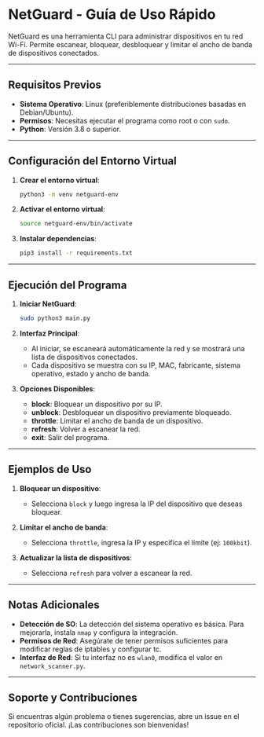 # NetGuard - Guía de Uso Rápido

NetGuard es una herramienta CLI para administrar dispositivos en tu red Wi-Fi. Permite escanear, bloquear, desbloquear y limitar el ancho de banda de dispositivos conectados.

---

## Requisitos Previos

- **Sistema Operativo**: Linux (preferiblemente distribuciones basadas en Debian/Ubuntu).
- **Permisos**: Necesitas ejecutar el programa como root o con `sudo`.
- **Python**: Versión 3.8 o superior.

---

## Configuración del Entorno Virtual

1. **Crear el entorno virtual**:
   ```bash
   python3 -m venv netguard-env
   ```

2. **Activar el entorno virtual**:
   ```bash
   source netguard-env/bin/activate
   ```

3. **Instalar dependencias**:
   ```bash
   pip3 install -r requirements.txt
   ```

---

## Ejecución del Programa

1. **Iniciar NetGuard**:
   ```bash
   sudo python3 main.py
   ```

2. **Interfaz Principal**:
   - Al iniciar, se escaneará automáticamente la red y se mostrará una lista de dispositivos conectados.
   - Cada dispositivo se muestra con su IP, MAC, fabricante, sistema operativo, estado y ancho de banda.

3. **Opciones Disponibles**:
   - **block**: Bloquear un dispositivo por su IP.
   - **unblock**: Desbloquear un dispositivo previamente bloqueado.
   - **throttle**: Limitar el ancho de banda de un dispositivo.
   - **refresh**: Volver a escanear la red.
   - **exit**: Salir del programa.

---

## Ejemplos de Uso

1. **Bloquear un dispositivo**:
   - Selecciona `block` y luego ingresa la IP del dispositivo que deseas bloquear.

2. **Limitar el ancho de banda**:
   - Selecciona `throttle`, ingresa la IP y especifica el límite (ej: `100kbit`).

3. **Actualizar la lista de dispositivos**:
   - Selecciona `refresh` para volver a escanear la red.

---

## Notas Adicionales

- **Detección de SO**: La detección del sistema operativo es básica. Para mejorarla, instala `nmap` y configura la integración.
- **Permisos de Red**: Asegúrate de tener permisos suficientes para modificar reglas de iptables y configurar tc.
- **Interfaz de Red**: Si tu interfaz no es `wlan0`, modifica el valor en `network_scanner.py`.

---

## Soporte y Contribuciones

Si encuentras algún problema o tienes sugerencias, abre un issue en el repositorio oficial. ¡Las contribuciones son bienvenidas!
